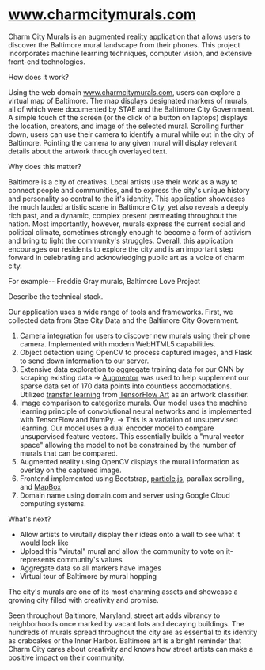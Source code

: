 # www.charmcitymurals.com

Charm City Murals is an augmented reality application that allows users to discover the Baltimore mural landscape from their phones. This project incorporates machine learning techniques, computer vision, and extensive front-end technologies.

How does it work?

Using the web domain www.charmcitymurals.com, users can explore a virtual map of Baltimore. The map displays designated markers of murals, all of which were documented by STAE and the Baltimore City Government. A simple touch of the screen (or the click of a button on laptops) displays the location, creators, and image of the selected mural. Scrolling further down, users can use their camera to identify a mural while out in the city of Baltimore. Pointing the camera to any given mural will display relevant details about the artwork through overlayed text. 

Why does this matter?

Baltimore is a city of creatives. Local artists use their work as a way to connect people and communities, and to express the city's unique history and personality so central to the it's identity. This application showcases the much lauded artistic scene in Baltimore City, yet also reveals a deeply rich past, and a dynamic, complex present permeating throughout the nation. Most importantly, however, murals express the current social and political climate, sometimes strongly enough to become a form of activism and bring to light the community's struggles. Overall, this application encourages our residents to explore the city and is an important step forward in celebrating and acknowledging public art as a voice of charm city. 

For example-- Freddie Gray murals, Baltimore Love Project

Describe the technical stack.

Our application uses a wide range of tools and frameworks. First, we collected data from Stae City Data and the Baltimore City Government.
1. Camera integration for users to discover new murals using their phone camera. Implemented with modern WebHTML5 capabilities.
2. Object detection using OpenCV to process captured images, and Flask to send down information to our server.
3. Extensive data exploration to aggregate training data for our CNN by scraping existing data
→ [Augmentor](https://arxiv.org/abs/1708.04680) was used to help supplement our sparse data set of 170 data points into countless accomodations.
Utilized [transfer learning](https://www.cse.ust.hk/~qyang/Docs/2009/tkde_transfer_learning.pdf) from [TensorFlow Art](https://github.com/nitroventures/tensorflow-art) as an artwork classifier.
4. Image comparison to categorize murals. Our model uses the machine learning principle of convolutional neural networks and is implemented with TensorFlow and NumPy.
→ This is a variation of unsupervised learning. Our model uses a dual encoder model to compare unsupervised feature vectors. This essentially builds a "mural vector space" allowing the model to not be constrained by the number of murals that can be compared.
5. Augmented reality using OpenCV displays the mural information as overlay on the captured image.
6. Frontend implemented using Bootstrap, [particle.js](https://vincentgarreau.com/particles.js), parallax scrolling, and [MapBox](mapbox.com/studio)
7. Domain name using domain.com and server using Google Cloud computing systems.

What's next?

- Allow artists to virutally display their ideas onto a wall to see what it would look like
- Upload this "virutal" mural and allow the community to vote on it- represents community's values
- Aggregate data so all markers have images
- Virtual tour of Baltimore by mural hopping



The city's murals are one of its most charming assets and showcase a growing city filled with creativity and promise.

Seen throughout Baltimore, Maryland, street art adds vibrancy to neighborhoods once marked by vacant lots and decaying buildings. The hundreds of murals spread throughout the city are as essential to its identity as crabcakes or the Inner Harbor. Baltimore art is a bright reminder that Charm City cares about creativity and knows how street artists can make a positive impact on their community.


